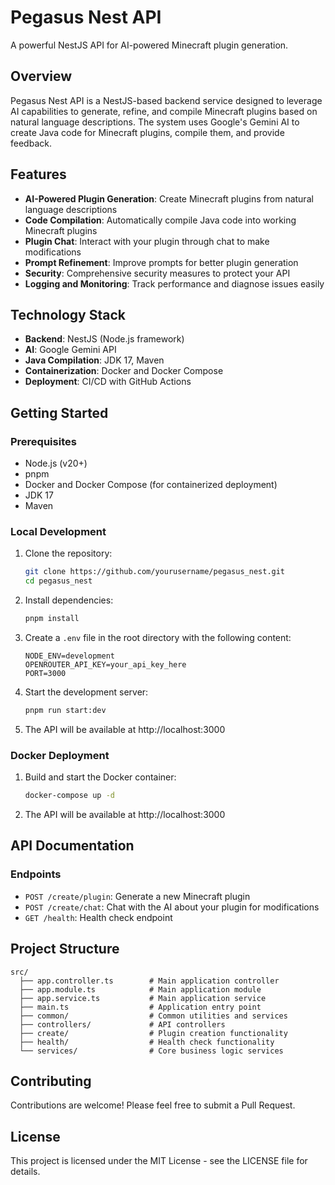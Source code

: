 # Pegasus Nest API

A powerful NestJS API for AI-powered Minecraft plugin generation.

## Overview

Pegasus Nest API is a NestJS-based backend service designed to leverage AI capabilities to generate, refine, and compile Minecraft plugins based on natural language descriptions. The system uses Google's Gemini AI to create Java code for Minecraft plugins, compile them, and provide feedback.

## Features

- **AI-Powered Plugin Generation**: Create Minecraft plugins from natural language descriptions
- **Code Compilation**: Automatically compile Java code into working Minecraft plugins
- **Plugin Chat**: Interact with your plugin through chat to make modifications
- **Prompt Refinement**: Improve prompts for better plugin generation
- **Security**: Comprehensive security measures to protect your API
- **Logging and Monitoring**: Track performance and diagnose issues easily

## Technology Stack

- **Backend**: NestJS (Node.js framework)
- **AI**: Google Gemini API
- **Java Compilation**: JDK 17, Maven
- **Containerization**: Docker and Docker Compose
- **Deployment**: CI/CD with GitHub Actions

## Getting Started

### Prerequisites

- Node.js (v20+)
- pnpm
- Docker and Docker Compose (for containerized deployment)
- JDK 17
- Maven

### Local Development

1. Clone the repository:

   ```bash
   git clone https://github.com/yourusername/pegasus_nest.git
   cd pegasus_nest
   ```

2. Install dependencies:

   ```bash
   pnpm install
   ```

3. Create a `.env` file in the root directory with the following content:

   ```
   NODE_ENV=development
   OPENROUTER_API_KEY=your_api_key_here
   PORT=3000
   ```

4. Start the development server:

   ```bash
   pnpm run start:dev
   ```

5. The API will be available at http://localhost:3000

### Docker Deployment

1. Build and start the Docker container:

   ```bash
   docker-compose up -d
   ```

2. The API will be available at http://localhost:3000

## API Documentation

### Endpoints

- `POST /create/plugin`: Generate a new Minecraft plugin
- `POST /create/chat`: Chat with the AI about your plugin for modifications
- `GET /health`: Health check endpoint

## Project Structure

```
src/
  ├── app.controller.ts        # Main application controller
  ├── app.module.ts            # Main application module
  ├── app.service.ts           # Main application service
  ├── main.ts                  # Application entry point
  ├── common/                  # Common utilities and services
  ├── controllers/             # API controllers
  ├── create/                  # Plugin creation functionality
  ├── health/                  # Health check functionality
  └── services/                # Core business logic services
```

## Contributing

Contributions are welcome! Please feel free to submit a Pull Request.

## License

This project is licensed under the MIT License - see the LICENSE file for details.
